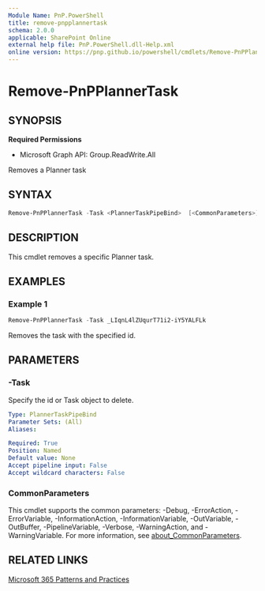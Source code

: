 ```yaml
---
Module Name: PnP.PowerShell
title: remove-pnpplannertask
schema: 2.0.0
applicable: SharePoint Online
external help file: PnP.PowerShell.dll-Help.xml
online version: https://pnp.github.io/powershell/cmdlets/Remove-PnPPlannerTask.html
---
```

 
# Remove-PnPPlannerTask

## SYNOPSIS

**Required Permissions**

  * Microsoft Graph API: Group.ReadWrite.All

Removes a Planner task

## SYNTAX

```powershell
Remove-PnPPlannerTask -Task <PlannerTaskPipeBind>  [<CommonParameters>]
```

## DESCRIPTION
This cmdlet removes a specific Planner task.

## EXAMPLES

### Example 1
```powershell
Remove-PnPPlannerTask -Task _LIqnL4lZUqurT71i2-iY5YALFLk
```

Removes the task with the specified id.

## PARAMETERS

### -Task
Specify the id or Task object to delete.

```yaml
Type: PlannerTaskPipeBind
Parameter Sets: (All)
Aliases:

Required: True
Position: Named
Default value: None
Accept pipeline input: False
Accept wildcard characters: False
```

### CommonParameters
This cmdlet supports the common parameters: -Debug, -ErrorAction, -ErrorVariable, -InformationAction, -InformationVariable, -OutVariable, -OutBuffer, -PipelineVariable, -Verbose, -WarningAction, and -WarningVariable. For more information, see [about_CommonParameters](http://go.microsoft.com/fwlink/?LinkID=113216).

## RELATED LINKS

[Microsoft 365 Patterns and Practices](https://aka.ms/m365pnp)

